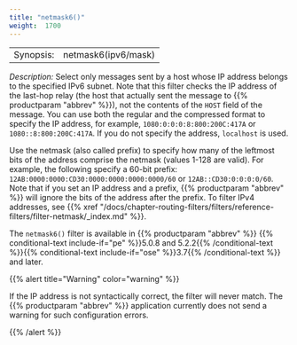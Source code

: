 ```yaml
---
title: "netmask6()"
weight:  1700
---
```

<!-- DISCLAIMER: This file is based on the syslog-ng Open Source Edition documentation https://github.com/balabit/syslog-ng-ose-guides/commit/2f4a52ee61d1ea9ad27cb4f3168b95408fddfdf2 and is used under the terms of The syslog-ng Open Source Edition Documentation License. The file has been modified by Axoflow. -->

|           |                     |
| --------- | ------------------- |
| Synopsis: | netmask6(ipv6/mask) |

*Description:* Select only messages sent by a host whose IP address belongs to the specified IPv6 subnet. Note that this filter checks the IP address of the last-hop relay (the host that actually sent the message to {{% productparam "abbrev" %}}), not the contents of the `HOST` field of the message. You can use both the regular and the compressed format to specify the IP address, for example, `1080:0:0:0:8:800:200C:417A` or `1080::8:800:200C:417A`. If you do not specify the address, `localhost` is used.

Use the netmask (also called prefix) to specify how many of the leftmost bits of the address comprise the netmask (values 1-128 are valid). For example, the following specify a 60-bit prefix: `12AB:0000:0000:CD30:0000:0000:0000:0000/60` or `12AB::CD30:0:0:0:0/60`. Note that if you set an IP address and a prefix, {{% productparam "abbrev" %}} will ignore the bits of the address after the prefix. To filter IPv4 addresses, see {{% xref "/docs/chapter-routing-filters/filters/reference-filters/filter-netmask/_index.md" %}}.

The `netmask6()` filter is available in {{% productparam "abbrev" %}} {{% conditional-text include-if="pe" %}}5.0.8 and 5.2.2{{% /conditional-text %}}{{% conditional-text include-if="ose" %}}3.7{{% /conditional-text %}} and later.

{{% alert title="Warning" color="warning" %}}

If the IP address is not syntactically correct, the filter will never match. The {{% productparam "abbrev" %}} application currently does not send a warning for such configuration errors.

{{% /alert %}}
